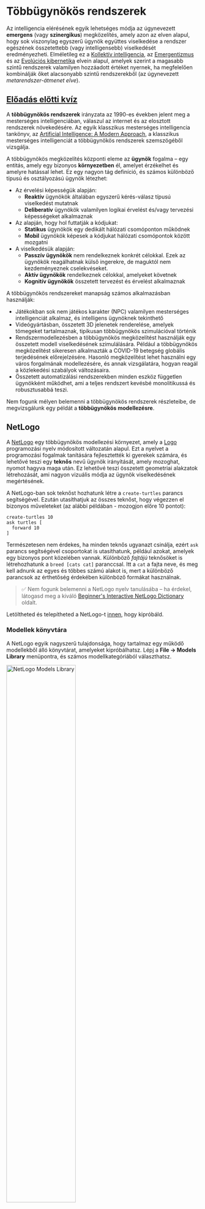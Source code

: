 <!--
CO_OP_TRANSLATOR_METADATA:
{
  "original_hash": "38a1185ae3d54b180378bbd71ae3ef16",
  "translation_date": "2025-09-23T11:08:38+00:00",
  "source_file": "lessons/6-Other/23-MultiagentSystems/README.md",
  "language_code": "hu"
}
-->
# Többügynökös rendszerek

Az intelligencia elérésének egyik lehetséges módja az úgynevezett **emergens** (vagy **szinergikus**) megközelítés, amely azon az elven alapul, hogy sok viszonylag egyszerű ügynök együttes viselkedése a rendszer egészének összetettebb (vagy intelligensebb) viselkedését eredményezheti. Elméletileg ez a [Kollektív intelligencia](https://en.wikipedia.org/wiki/Collective_intelligence), az [Emergentizmus](https://en.wikipedia.org/wiki/Global_brain) és az [Evolúciós kibernetika](https://en.wikipedia.org/wiki/Global_brain) elvein alapul, amelyek szerint a magasabb szintű rendszerek valamilyen hozzáadott értéket nyernek, ha megfelelően kombinálják őket alacsonyabb szintű rendszerekből (az úgynevezett *metarendszer-átmenet elve*).

## [Előadás előtti kvíz](https://ff-quizzes.netlify.app/en/ai/quiz/45)

A **többügynökös rendszerek** irányzata az 1990-es években jelent meg a mesterséges intelligenciában, válaszul az internet és az elosztott rendszerek növekedésére. Az egyik klasszikus mesterséges intelligencia tankönyv, az [Artificial Intelligence: A Modern Approach](https://en.wikipedia.org/wiki/Artificial_Intelligence:_A_Modern_Approach), a klasszikus mesterséges intelligenciát a többügynökös rendszerek szemszögéből vizsgálja.

A többügynökös megközelítés központi eleme az **ügynök** fogalma – egy entitás, amely egy bizonyos **környezetben** él, amelyet érzékelhet és amelyre hatással lehet. Ez egy nagyon tág definíció, és számos különböző típusú és osztályozású ügynök létezhet:

* Az érvelési képességük alapján:
   - **Reaktív** ügynökök általában egyszerű kérés-válasz típusú viselkedést mutatnak
   - **Deliberatív** ügynökök valamilyen logikai érvelést és/vagy tervezési képességeket alkalmaznak
* Az alapján, hogy hol futtatják a kódjukat:
   - **Statikus** ügynökök egy dedikált hálózati csomóponton működnek
   - **Mobil** ügynökök képesek a kódjukat hálózati csomópontok között mozgatni
* A viselkedésük alapján:
   - **Passzív ügynökök** nem rendelkeznek konkrét célokkal. Ezek az ügynökök reagálhatnak külső ingerekre, de maguktól nem kezdeményeznek cselekvéseket.
   - **Aktív ügynökök** rendelkeznek célokkal, amelyeket követnek
   - **Kognitív ügynökök** összetett tervezést és érvelést alkalmaznak

A többügynökös rendszereket manapság számos alkalmazásban használják:

* Játékokban sok nem játékos karakter (NPC) valamilyen mesterséges intelligenciát alkalmaz, és intelligens ügynöknek tekinthető
* Videógyártásban, összetett 3D jelenetek renderelése, amelyek tömegeket tartalmaznak, tipikusan többügynökös szimulációval történik
* Rendszermodellezésben a többügynökös megközelítést használják egy összetett modell viselkedésének szimulálására. Például a többügynökös megközelítést sikeresen alkalmazták a COVID-19 betegség globális terjedésének előrejelzésére. Hasonló megközelítést lehet használni egy város forgalmának modellezésére, és annak vizsgálatára, hogyan reagál a közlekedési szabályok változásaira.
* Összetett automatizálási rendszerekben minden eszköz független ügynökként működhet, ami a teljes rendszert kevésbé monolitikussá és robusztusabbá teszi.

Nem fogunk mélyen belemenni a többügynökös rendszerek részleteibe, de megvizsgálunk egy példát a **többügynökös modellezésre**.

## NetLogo

A [NetLogo](https://ccl.northwestern.edu/netlogo/) egy többügynökös modellezési környezet, amely a [Logo](https://en.wikipedia.org/wiki/Logo_(programming_language)) programozási nyelv módosított változatán alapul. Ezt a nyelvet a programozási fogalmak tanítására fejlesztették ki gyerekek számára, és lehetővé teszi egy **teknős** nevű ügynök irányítását, amely mozoghat, nyomot hagyva maga után. Ez lehetővé teszi összetett geometriai alakzatok létrehozását, ami nagyon vizuális módja az ügynök viselkedésének megértésének.

A NetLogo-ban sok teknőst hozhatunk létre a `create-turtles` parancs segítségével. Ezután utasíthatjuk az összes teknőst, hogy végezzen el bizonyos műveleteket (az alábbi példában - mozogjon előre 10 pontot):

```
create-turtles 10
ask turtles [
  forward 10
]
```

Természetesen nem érdekes, ha minden teknős ugyanazt csinálja, ezért `ask` parancs segítségével csoportokat is utasíthatunk, például azokat, amelyek egy bizonyos pont közelében vannak. Különböző *fajtájú* teknősöket is létrehozhatunk a `breed [cats cat]` paranccsal. Itt a `cat` a fajta neve, és meg kell adnunk az egyes és többes számú alakot is, mert a különböző parancsok az érthetőség érdekében különböző formákat használnak.

> ✅ Nem fogunk belemenni a NetLogo nyelv tanulásába – ha érdekel, látogasd meg a kiváló [Beginner's Interactive NetLogo Dictionary](https://ccl.northwestern.edu/netlogo/bind/) oldalt.

Letöltheted és telepítheted a NetLogo-t [innen](https://ccl.northwestern.edu/netlogo/download.shtml), hogy kipróbáld.

### Modellek könyvtára

A NetLogo egyik nagyszerű tulajdonsága, hogy tartalmaz egy működő modellekből álló könyvtárat, amelyeket kipróbálhatsz. Lépj a **File &rightarrow; Models Library** menüpontra, és számos modellkategóriából választhatsz.

<img alt="NetLogo Models Library" src="images/NetLogo-ModelLib.png" width="60%"/>

> Dmitry Soshnikov által készített képernyőkép a modellek könyvtáráról

Megnyithatsz egy modellt, például **Biology &rightarrow; Flocking**.

### Főbb elvek

A modell megnyitása után a NetLogo fő képernyőjére kerülsz. Itt egy minta modell látható, amely a farkasok és juhok populációját írja le véges erőforrások (fű) mellett.

![NetLogo Main Screen](../../../../../translated_images/NetLogo-Main.32653711ec1a01b3cab22ec0b148e64193d0b979b055285bef329d5e3d6958c5.hu.png)

> Dmitry Soshnikov által készített képernyőkép

Ezen a képernyőn láthatod:

* Az **Interfész** szekciót, amely tartalmazza:
  - A fő mezőt, ahol az összes ügynök él
  - Különböző vezérlőelemeket: gombokat, csúszkákat stb.
  - Grafikonokat, amelyeken a szimuláció paramétereit jelenítheted meg
* A **Kód** fület, amely tartalmazza a szerkesztőt, ahol NetLogo programot írhatsz

A legtöbb esetben az interfész tartalmaz egy **Setup** gombot, amely inicializálja a szimuláció állapotát, és egy **Go** gombot, amely elindítja a végrehajtást. Ezeket a megfelelő kezelők kezelik a kódban, amelyek így néznek ki:

```
to go [
...
]
```

A NetLogo világa a következő objektumokból áll:

* **Ügynökök** (teknősök), amelyek mozoghatnak a mezőn és végezhetnek valamit. Az ügynököket a `ask turtles [...]` szintaxissal utasíthatod, és a zárójelek közötti kódot minden ügynök *teknős módban* hajtja végre.
* **Foltok** (patches), amelyek a mező négyzet alakú területei, ahol az ügynökök élnek. Hivatkozhatsz az ugyanazon a folton lévő összes ügynökre, vagy megváltoztathatod a foltok színeit és egyéb tulajdonságait. A foltokat is utasíthatod a `ask patches` paranccsal.
* **Megfigyelő** (observer), amely egy egyedi ügynök, és a világot irányítja. Az összes gombkezelő *megfigyelő módban* fut.

> ✅ A többügynökös környezet szépsége, hogy a teknős módban vagy folt módban futó kódot az összes ügynök párhuzamosan hajtja végre. Így kevés kód írásával és az egyes ügynökök viselkedésének programozásával összetett viselkedést hozhatsz létre a szimulációs rendszer egészében.

### Flocking

A többügynökös viselkedés példájaként vizsgáljuk meg a **[Flocking](https://en.wikipedia.org/wiki/Flocking_(behavior))** jelenséget. A flocking egy összetett minta, amely nagyon hasonlít arra, ahogyan a madárrajok repülnek. Amikor figyeled őket, azt gondolhatod, hogy valamilyen kollektív algoritmust követnek, vagy hogy rendelkeznek valamilyen *kollektív intelligenciával*. Azonban ez az összetett viselkedés akkor jön létre, amikor minden egyes ügynök (ebben az esetben egy *madár*) csak a közvetlen közelében lévő más ügynököket figyeli, és három egyszerű szabályt követ:

* **Igazodás** - az ügynök a szomszédos ügynökök átlagos irányába fordul
* **Kohézió** - az ügynök a szomszédok átlagos pozíciója felé próbál fordulni (*hosszú távú vonzás*)
* **Elkülönülés** - ha túl közel kerül más madarakhoz, távolodni próbál (*rövid távú taszítás*)

Futtathatod a flocking példát, és megfigyelheted a viselkedést. Állíthatod a paramétereket, például az *elkülönülés mértékét* vagy a *látótávolságot*, amely meghatározza, hogy a madarak milyen messzire látnak. Figyeld meg, hogy ha a látótávolságot 0-ra csökkented, minden madár megvakul, és a flocking leáll. Ha az elkülönülést 0-ra csökkented, minden madár egy egyenes vonalba gyűlik össze.

> ✅ Válts a **Kód** fülre, és nézd meg, hol vannak a flocking három szabálya (igazodás, kohézió és elkülönülés) megvalósítva a kódban. Figyeld meg, hogy csak azokra az ügynökökre hivatkozunk, amelyek a látótávolságon belül vannak.

### Egyéb modellek, amelyeket érdemes megnézni

Van néhány további érdekes modell, amelyeket kipróbálhatsz:

* **Art &rightarrow; Fireworks** bemutatja, hogyan tekinthető egy tűzijáték az egyes tűzfolyamok kollektív viselkedésének
* **Social Science &rightarrow; Traffic Basic** és **Social Science &rightarrow; Traffic Grid** bemutatja a városi forgalom modelljét 1D-ben és 2D rácsban, közlekedési lámpákkal vagy anélkül. Minden autó a következő szabályokat követi:
   - Ha az előtte lévő hely üres – gyorsít (egy bizonyos maximális sebességig)
   - Ha akadályt lát maga előtt – fékez (és állíthatod, hogy a sofőr milyen messzire lát)
* **Social Science &rightarrow; Party** bemutatja, hogyan csoportosulnak az emberek egy koktélpartin. Megtalálhatod azokat a paraméterkombinációkat, amelyek a csoport boldogságának leggyorsabb növekedéséhez vezetnek.

Ahogy ezekből a példákból láthatod, a többügynökös szimulációk hasznos eszközök lehetnek egy olyan összetett rendszer viselkedésének megértéséhez, amely egyénekből áll, akik ugyanazt vagy hasonló logikát követnek. Használhatók virtuális ügynökök, például [NPC-k](https://en.wikipedia.org/wiki/NPC) irányítására számítógépes játékokban, vagy ügynökök irányítására 3D animált világokban.

## Deliberatív ügynökök

A fent leírt ügynökök nagyon egyszerűek, és valamilyen algoritmus segítségével reagálnak a környezet változásaira. Ezek **reaktív ügynökök**. Azonban néha az ügynökök képesek érvelni és megtervezni a cselekvéseiket, ebben az esetben **deliberatív ügynököknek** nevezzük őket.

Egy tipikus példa lehet egy személyes ügynök, amely egy embertől kapott utasítást, hogy foglaljon le egy nyaralási utat. Tegyük fel, hogy az interneten sok ügynök él, akik segíthetnek neki. Kapcsolatba kell lépnie más ügynökökkel, hogy megnézze, milyen repülőjáratok érhetők el, milyen árakon kínálnak szállodákat különböző időpontokra, és meg kell próbálnia a legjobb árat kialkudni. Amikor a nyaralási terv elkészül és a tulajdonos megerősíti, folytathatja a foglalást.

Ehhez az ügynököknek **kommunikálniuk** kell. A sikeres kommunikációhoz szükségük van:

* Valamilyen **szabványos nyelvre a tudás cseréjéhez**, például [Knowledge Interchange Format](https://en.wikipedia.org/wiki/Knowledge_Interchange_Format) (KIF) és [Knowledge Query and Manipulation Language](https://en.wikipedia.org/wiki/Knowledge_Query_and_Manipulation_Language) (KQML). Ezeket a nyelveket a [beszédaktus-elmélet](https://en.wikipedia.org/wiki/Speech_act) alapján tervezték.
* Ezeknek a nyelveknek tartalmazniuk kell valamilyen **tárgyalási protokollokat**, amelyek különböző **aukciótípusokon** alapulnak.
* Egy **közös ontológiára**, hogy ugyanazokra a fogalmakra hivatkozzanak, ismerve azok szemantikáját
* Egy módra, hogy **felfedezzék**, mit tudnak tenni a különböző ügynökök, szintén valamilyen ontológia alapján

A deliberatív ügynökök sokkal összetettebbek, mint a reaktívak, mert nemcsak a környezet változásaira reagálnak, hanem képesek *kezdeményezni* is cselekvéseket. Az egyik javasolt architektúra a deliberatív ügynökökhöz az úgynevezett Hiedelem-Vágy-Szándék (Belief-Desire-Intention, BDI) ügynök:

* **Hiedelmek** alkotják az ügynök környezetéről szóló tudás halmazát. Ez lehet egy tudásbázis vagy szabályok halmaza, amelyeket az ügynök alkalmazhat egy adott helyzetre a környezetben.
* **Vágyak** határozzák meg, mit akar az ügynök elérni, azaz a céljait. Például a fent említett személyi asszisztens ügynök célja egy utazás lefoglalása, míg egy szállodai ügynök célja a profit maximalizálása.
* **Szándékok** azok a konkrét cselekvések, amelyeket az ügynök a céljai elérése érdekében tervez. A cselekvések általában megváltoztat

---

